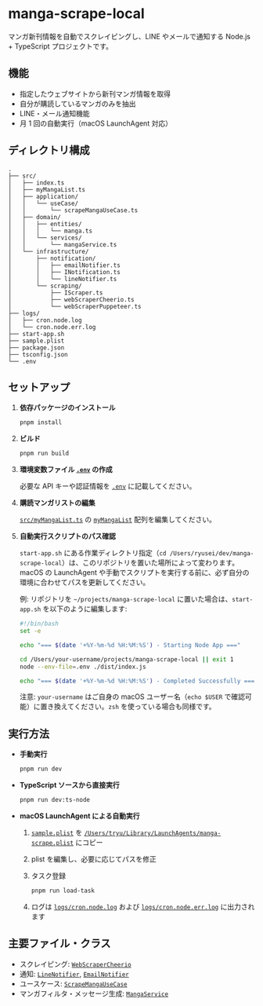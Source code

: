 # manga-scrape-local

マンガ新刊情報を自動でスクレイピングし、LINE やメールで通知する Node.js + TypeScript プロジェクトです。

## 機能

- 指定したウェブサイトから新刊マンガ情報を取得
- 自分が購読しているマンガのみを抽出
- LINE・メール通知機能
- 月 1 回の自動実行（macOS LaunchAgent 対応）

## ディレクトリ構成

```
.
├── src/
│   ├── index.ts
│   ├── myMangaList.ts
│   ├── application/
│   │   └── useCase/
│   │       └── scrapeMangaUseCase.ts
│   ├── domain/
│   │   ├── entities/
│   │   │   └── manga.ts
│   │   └── services/
│   │       └── mangaService.ts
│   └── infrastructure/
│       ├── notification/
│       │   ├── emailNotifier.ts
│       │   ├── INotification.ts
│       │   └── lineNotifier.ts
│       └── scraping/
│           ├── IScraper.ts
│           ├── webScraperCheerio.ts
│           └── webScraperPuppeteer.ts
├── logs/
│   ├── cron.node.log
│   └── cron.node.err.log
├── start-app.sh
├── sample.plist
├── package.json
├── tsconfig.json
└── .env
```

## セットアップ

1. **依存パッケージのインストール**

   ```sh
   pnpm install
   ```

2. **ビルド**

   ```sh
   pnpm run build
   ```

3. **環境変数ファイル [`.env`](.env) の作成**

   必要な API キーや認証情報を [`.env`](.env) に記載してください。

4. **購読マンガリストの編集**

   [`src/myMangaList.ts`](src/myMangaList.ts) の [`myMangaList`](src/myMangaList.ts) 配列を編集してください。

5. **自動実行スクリプトのパス確認**

   `start-app.sh` にある作業ディレクトリ指定（`cd /Users/ryusei/dev/manga-scrape-local`）は、このリポジトリを置いた場所によって変わります。macOS の LaunchAgent や手動でスクリプトを実行する前に、必ず自分の環境に合わせてパスを更新してください。

   例: リポジトリを `~/projects/manga-scrape-local` に置いた場合は、`start-app.sh` を以下のように編集します:

   ```sh
   #!/bin/bash
   set -e

   echo "=== $(date '+%Y-%m-%d %H:%M:%S') - Starting Node App ==="

   cd /Users/your-username/projects/manga-scrape-local || exit 1
   node --env-file=.env ./dist/index.js

   echo "=== $(date '+%Y-%m-%d %H:%M:%S') - Completed Successfully ==="
   ```

   注意: `your-username` はご自身の macOS ユーザー名（`echo $USER` で確認可能）に置き換えてください。`zsh` を使っている場合も同様です。

## 実行方法

- **手動実行**

  ```sh
  pnpm run dev
  ```

- **TypeScript ソースから直接実行**

  ```sh
  pnpm run dev:ts-node
  ```

- **macOS LaunchAgent による自動実行**

  1. [`sample.plist`](sample.plist) を [`/Users/tryu/Library/LaunchAgents/manga-scrape.plist`](/Users/tryu/Library/LaunchAgents/manga-scrape.plist) にコピー
  2. plist を編集し、必要に応じてパスを修正
  3. タスク登録

     ```sh
     pnpm run load-task
     ```

  4. ログは [`logs/cron.node.log`](logs/cron.node.log) および [`logs/cron.node.err.log`](logs/cron.node.err.log) に出力されます

## 主要ファイル・クラス

- スクレイピング: [`WebScraperCheerio`](src/infrastructure/scraping/webScraperCheerio.ts)
- 通知: [`LineNotifier`](src/infrastructure/notification/lineNotifier.ts), [`EmailNotifier`](src/infrastructure/notification/emailNotifier.ts)
- ユースケース: [`ScrapeMangaUseCase`](src/application/useCase/scrapeMangaUseCase.ts)
- マンガフィルタ・メッセージ生成: [`MangaService`](src/domain/services/mangaService.ts)
